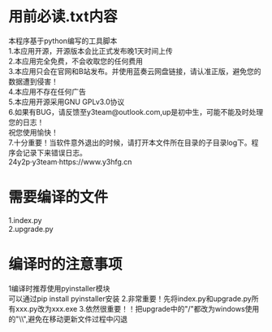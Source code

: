 #  用前必读.txt内容
<p>本程序基于python编写的工具脚本<br>
1.本应用开源，开源版本会比正式发布晚1天时间上传<br>
2.本应用完全免费，不会收取您的任何费用<br>
3.本应用只会在官网和B站发布。并使用蓝奏云网盘链接，请认准正版，避免您的数据遭到侵害！<br>
4.本应用不存在任何广告<br>
5.本应用开源采用GNU GPLv3.0协议<br>
6.如果有BUG，请反馈至y3team@outlook.com,up是初中生，可能不能及时处理您的日志！<br>
祝您使用愉快！<br>
7.十分重要！当软件意外退出的时候，请打开本文件所在目录的子目录log下。程序会记录下来错误日志。<br>
24y2p·y3team·https://www.y3hfg.cn</p>

# 需要编译的文件
<p>
1.index.py<br>
2.upgrade.py
</p>

# 编译时的注意事项
<p>
  1编译时推荐使用pyinstaller模块<br>
  可以通过pip install pyinstaller安装
  2.非常重要！先将index.py和upgrade.py所有xxx.py改为xxx.exe
  3.依然很重要！！把upgrade中的"/"都改为windows使用的"\\",避免在移动更新文件过程中闪退
</p>
